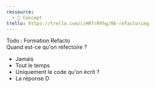 ```yaml
---
ressource:
  - 🧠 Concept
trello: https://trello.com/c/HRTrHYhg/98-refactoring
---
```


Todo : Formation Refacto  
Quand est-ce qu'on réfectoire ?

- Jamais
- Tout le temps
- Uniquement le code qu'on écrit ?
- La réponse D